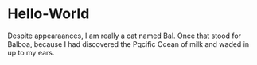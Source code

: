 # Hello-World

Despite appearaances, I am really a cat named Bal. Once that stood for Balboa, because I had discovered the Pqcific Ocean of milk and waded in up to my ears.
